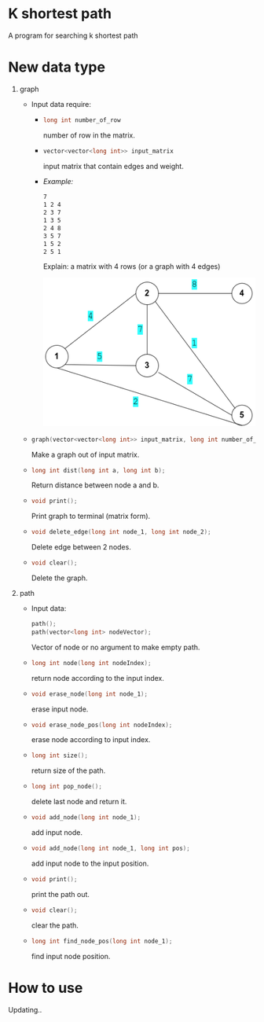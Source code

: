 # K shortest path
A program for searching k shortest path

# New data type
1. graph
    -   Input data require:
        -   ```cpp 
            long int number_of_row 
            ```
            number of row in the matrix.
        -   ```cpp 
            vector<vector<long int>> input_matrix 
            ```
            input matrix that contain edges and weight.
        -   *Example:* 
            ```
            7
            1 2 4
            2 3 7
            1 3 5
            2 4 8
            3 5 7
            1 5 2
            2 5 1
            ```
            Explain: a matrix with 4 rows (or a graph with 4 edges)
          
            ![Example graph](./images/graph_1.png)
          

    -   ```cpp
        graph(vector<vector<long int>> input_matrix, long int number_of_row); 
        ```
        Make a graph out of input matrix.

    -   ```cpp
        long int dist(long int a, long int b);
        ```
        Return distance between node a and b.
    -   ```cpp
        void print();
        ```
        Print graph to terminal (matrix form).

    -   ```cpp
        void delete_edge(long int node_1, long int node_2);
        ```
        Delete edge between 2 nodes.

    -   ```cpp
        void clear();
        ```
        Delete the graph.

2. path
    - Input data:
      ```cpp
      path();
      path(vector<long int> nodeVector);
      ```
      Vector of node or no argument to make empty path.

    -   ```cpp
        long int node(long int nodeIndex);
        ```
        return node according to the input index.

    -   ```cpp
        void erase_node(long int node_1);
        ```
        erase input node.

    -   ```cpp
        void erase_node_pos(long int nodeIndex);
        ```
        erase node according to input index.

    -   ```cpp
        long int size();
        ```
        return size of the path.

    -   ```cpp
        long int pop_node();
        ```
        delete last node and return it.

    -   ```cpp
        void add_node(long int node_1);
        ```
        add input node.

    -   ```cpp
        void add_node(long int node_1, long int pos);
        ```
        add input node to the input position.

    -   ```cpp
        void print();
        ```
        print the path out.

    -   ```cpp
        void clear();
        ```
        clear the path.

    -   ```cpp
        long int find_node_pos(long int node_1);
        ```
        find input node position.
# How to use
Updating..
